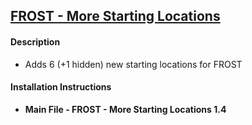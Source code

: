## [FROST - More Starting Locations](https://www.nexusmods.com/fallout4/mods/46320)


#### Description
* Adds 6 (+1 hidden) new starting locations for FROST

#### Installation Instructions
* **Main File - FROST - More Starting Locations 1.4**